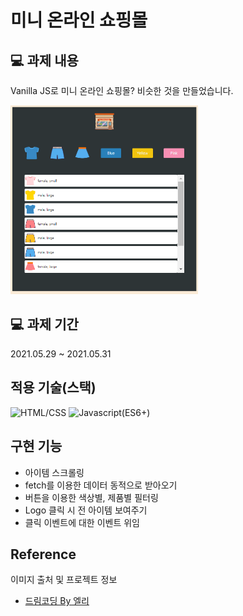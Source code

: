 # 미니 온라인 쇼핑몰

## 💻 과제 내용

Vanilla JS로 미니 온라인 쇼핑몰? 비슷한 것을 만들었습니다.

<img src="https://raw.githubusercontent.com/ikyoon0619/mini-online-shopping/master/_assets/main.PNG" width="300" />

## 💻 과제 기간

2021.05.29 ~ 2021.05.31

## 적용 기술(스택)

![HTML/CSS](https://img.shields.io/badge/-HTML/CSS-E44D26)
![Javascript(ES6+)](<https://img.shields.io/badge/-JavaScript(ES6%2B)-F0DB4D>)

## 구현 기능

- 아이템 스크롤링
- fetch를 이용한 데이터 동적으로 받아오기
- 버튼을 이용한 색상별, 제품별 필터링
- Logo 클릭 시 전 아이템 보여주기
- 클릭 이벤트에 대한 이벤트 위임

## Reference

이미지 출처 및 프로젝트 정보

- [드림코딩 By 엘리](https://academy.dream-coding.com/)
